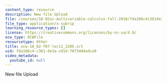 ```yaml
---
content_type: resource
description: New file Upload
file: /courses/18-02sc-multivariable-calculus-fall-2010/fda106c4c361de3acd1d7073404adca9_ocw-18_02-f07-lec11_220k.srt
file_type: application/x-subrip
learning_resource_types: []
license: https://creativecommons.org/licenses/by-nc-sa/4.0/
ocw_type: OCWFile
resourcetype: Other
title: ocw-18_02-f07-lec11_220k.srt
uid: fda106c4-c361-de3a-cd1d-7073404adca9
video_metadata:
  youtube_id: null
---
```

New file Upload